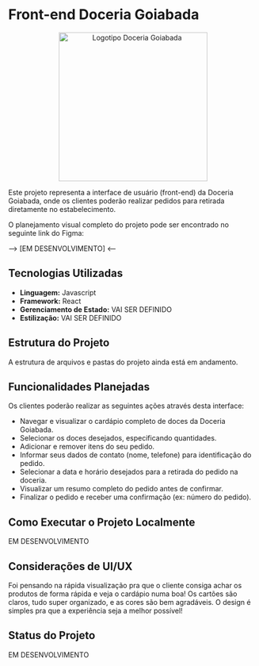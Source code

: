 # Front-end Doceria Goiabada

<p align="center">
  <img src="https://i.imgur.com/zN1XjIm.png" alt="Logotipo Doceria Goiabada"  width="300" />
  </p>

Este projeto representa a interface de usuário (front-end) da Doceria Goiabada, onde os clientes poderão realizar pedidos para retirada diretamente no estabelecimento.

O planejamento visual completo do projeto pode ser encontrado no seguinte link do Figma:

--> [EM DESENVOLVIMENTO] <--

## Tecnologias Utilizadas

* **Linguagem:** Javascript
* **Framework:** React
* **Gerenciamento de Estado:** VAI SER DEFINIDO
* **Estilização:** VAI SER DEFINIDO

## Estrutura do Projeto

A estrutura de arquivos e pastas do projeto ainda está em andamento.

## Funcionalidades Planejadas

Os clientes poderão realizar as seguintes ações através desta interface:

* Navegar e visualizar o cardápio completo de doces da Doceria Goiabada.
* Selecionar os doces desejados, especificando quantidades.
* Adicionar e remover itens do seu pedido.
* Informar seus dados de contato (nome, telefone) para identificação do pedido.
* Selecionar a data e horário desejados para a retirada do pedido na doceria.
* Visualizar um resumo completo do pedido antes de confirmar.
* Finalizar o pedido e receber uma confirmação (ex: número do pedido).

## Como Executar o Projeto Localmente

EM DESENVOLVIMENTO

## Considerações de UI/UX

Foi pensando na rápida visualização pra que o cliente consiga achar os produtos de forma rápida e veja o cardápio numa boa! Os cartões são claros, tudo super organizado, e as cores são bem agradáveis. O design é simples pra que a experiência seja a melhor possível!

## Status do Projeto

EM DESENVOLVIMENTO

